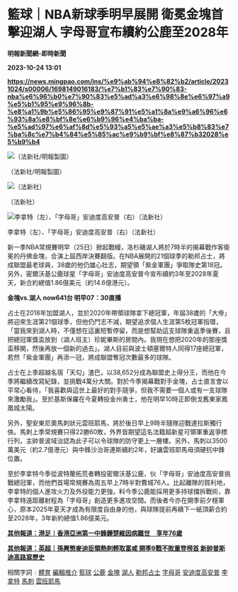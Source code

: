 # 籃球｜NBA新球季明早展開 衛冕金塊首擊迎湖人 字母哥宣布續約公鹿至2028年
**明報新聞網-即時新聞**

**2023-10-24 13:01**

**https://news.mingpao.com/ins/%e9%ab%94%e8%82%b2/article/20231024/s00006/1698149016183/%e7%b1%83%e7%90%83-nba%e6%96%b0%e7%90%83%e5%ad%a3%e6%98%8e%e6%97%a9%e5%b1%95%e9%96%8b-%e8%a1%9b%e5%86%95%e9%87%91%e5%a1%8a%e9%a6%96%e6%93%8a%e8%bf%8e%e6%b9%96%e4%ba%ba-%e5%ad%97%e6%af%8d%e5%93%a5%e5%ae%a3%e5%b8%83%e7%ba%8c%e7%b4%84%e5%85%ac%e9%b9%bf%e8%87%b32028%e5%b9%b4**

![（法新社/明報製圖）](https://fs.mingpao.com/ins/20231024/s00006/cff61275c12dcabf66af8d88d6963e7e.jpg)

（法新社/明報製圖）

![（法新社）](https://fs.mingpao.com/ins/20231024/s00006/cff9c5eba90619b5ef9e96428b8cfc01.jpg)

（法新社）

![李拿特（左）、「字母哥」安迪度高安普（右）（法新社）](https://fs.mingpao.com/ins/20231024/s00006/cff676badd9974e999ff0baf39b4f4c0.jpg)

李拿特（左）、「字母哥」安迪度高安普（右）（法新社）

新一季NBA常規賽明早（25日）掀起戰幔，洛杉磯湖人將於7時半的揭幕戰作客衛冕的丹佛金塊，合演上屆西岸決賽翻版。在NBA展開的21個球季的勒邦占士，將成聯盟最老球員，38歲的他仍雄心壯志，期望領「紫金軍團」爭取隊史第18冠。另外，密爾沃基公鹿球星「字母哥」安迪度高安普今宣布續約3年至2028年夏天，新合約總值1.86億美元（約14.6億港元）。

**金塊vs.湖人 now641台 明早07：30直播**

占士在2018年加盟湖人，並於2020年帶領球隊拿下總冠軍，年屆38歲的「大帝」將迎來生涯第21個球季，但他仍鬥志不減，期望追求個人生涯第5枚冠軍指環，「當我來到湖人時，不僅想在這裏短暫停留，而是想幫助這支球隊重返季後賽，且把總冠軍獎盃放到（湖人班主）珍妮畢斯的房間內。我現在想把2020年的那座獎盃移開，然後再放一個新的過去」。湖人目前與波士頓塞爾特人同得17座總冠軍，若然「紫金軍團」再添一冠，將成聯盟奪冠次數最多的球隊。

占士在上季超越名宿「天勾」渣巴，以38,652分成為聯盟史上得分王，而他在今季將繼續改寫紀錄，並挑戰4萬分大關。對於今季揭幕戰對手金塊，占士直言會以平常心看待，「我喜歡與這世上最好的對手競爭，但我不需要一個人或有一支球隊來激勵我」。至於基斯保羅在今夏轉投金州勇士，他在明早10時正即倒戈舊東家鳳凰城太陽。

另外，聖安東尼奧馬刺狀元雲班耶馬，將於後日早上9時半隨隊迎戰達拉斯獨行俠。馬刺上季常規賽只得22勝60敗，外界皆期望這名法籍超新星可領軍重返爭標行列，主帥普波域治認為此子可以令球隊的防守更上一層樓。另外，馬刺以3500萬美元（約2.7億港元）與中鋒沙治哥連斯續約2年，好讓雲班耶馬毋須硬抗中鋒位置。

至於李拿特今季從波特蘭拓荒者轉投密爾沃基公鹿，伙「字母哥」安迪度高安普挑戰總冠軍，而他們首場常規賽為周五早上7時半對費城76人。比起離隊的賀利地，李拿特的個人進攻火力及外投能力更強，料今季公鹿能採用更多持球擋拆戰術，靠李拿特遠距離射程為「字母哥」創造更多進攻空間。而後者今亦在開季前夕穩軍心，原本2025年夏天才成為有限度自由身的他，與球隊提前再續下一紙頂薪合約至2028年，3年新約總值1.86億美元。

**[其他報道：港足︱香港亞洲第一中鋒鍾楚維因病離世　享年76歲](https://news.mingpao.com/ins/%e9%ab%94%e8%82%b2/article/20231024/s00006/1698144765414/%e6%b8%af%e8%b6%b3-%e9%a6%99%e6%b8%af%e4%ba%9e%e6%b4%b2%e7%ac%ac%e4%b8%80%e4%b8%ad%e9%8b%92%e9%8d%be%e6%a5%9a%e7%b6%ad%e5%9b%a0%e7%97%85%e9%9b%a2%e4%b8%96-%e4%ba%ab%e5%b9%b476%e6%ad%b2)**

[**其他報道：英超｜孫興慜麥迪臣領熱刺輕取富咸 開季9戰不敗重登榜首 新帥普斯迪高路寫歷史**](https://news.mingpao.com/ins/%e9%ab%94%e8%82%b2/article/20231024/s00006/1698134540663/%e8%8b%b1%e8%b6%85-%e5%ad%ab%e8%88%88%e6%85%9c%e9%ba%a5%e8%bf%aa%e8%87%a3%e9%a0%98%e7%86%b1%e5%88%ba%e8%bc%95%e5%8f%96%e5%af%8c%e5%92%b8-%e9%96%8b%e5%ad%a39%e6%88%b0%e4%b8%8d%e6%95%97%e9%87%8d%e7%99%bb%e6%a6%9c%e9%a6%96-%e6%96%b0%e5%b8%a5%e6%99%ae%e6%96%af%e8%bf%aa%e9%ab%98%e8%b7%af%e5%af%ab%e6%ad%b7%e5%8f%b2)

相關字詞﹕[體育](https://news.mingpao.com/ins/%e9%ab%94%e8%82%b2/article/20231024/s00006/php/search2.php?pnssection=all&inssection=all&searchtype=A&keywords=%E9%AB%94%E8%82%B2) [編輯推介](https://news.mingpao.com/ins/%e9%ab%94%e8%82%b2/article/20231024/s00006/php/search2.php?pnssection=all&inssection=all&searchtype=A&keywords=%E7%B7%A8%E8%BC%AF%E6%8E%A8%E4%BB%8B) [籃球](https://news.mingpao.com/ins/%e9%ab%94%e8%82%b2/article/20231024/s00006/php/search2.php?pnssection=all&inssection=all&searchtype=A&keywords=%E7%B1%83%E7%90%83) [公鹿](https://news.mingpao.com/ins/%e9%ab%94%e8%82%b2/article/20231024/s00006/php/search2.php?pnssection=all&inssection=all&searchtype=A&keywords=%E5%85%AC%E9%B9%BF) [金塊](https://news.mingpao.com/ins/%e9%ab%94%e8%82%b2/article/20231024/s00006/php/search2.php?pnssection=all&inssection=all&searchtype=A&keywords=%E9%87%91%E5%A1%8A) [湖人](https://news.mingpao.com/ins/%e9%ab%94%e8%82%b2/article/20231024/s00006/php/search2.php?pnssection=all&inssection=all&searchtype=A&keywords=%E6%B9%96%E4%BA%BA) [勒邦占士](https://news.mingpao.com/ins/%e9%ab%94%e8%82%b2/article/20231024/s00006/php/search2.php?pnssection=all&inssection=all&searchtype=A&keywords=%E5%8B%92%E9%82%A6%E5%8D%A0%E5%A3%AB) [字母哥](https://news.mingpao.com/ins/%e9%ab%94%e8%82%b2/article/20231024/s00006/php/search2.php?pnssection=all&inssection=all&searchtype=A&keywords=%E5%AD%97%E6%AF%8D%E5%93%A5) [安迪度高安普](https://news.mingpao.com/ins/%e9%ab%94%e8%82%b2/article/20231024/s00006/php/search2.php?pnssection=all&inssection=all&searchtype=A&keywords=%E5%AE%89%E8%BF%AA%E5%BA%A6%E9%AB%98%E5%AE%89%E6%99%AE) [李拿特](https://news.mingpao.com/ins/%e9%ab%94%e8%82%b2/article/20231024/s00006/php/search2.php?pnssection=all&inssection=all&searchtype=A&keywords=%E6%9D%8E%E6%8B%BF%E7%89%B9) [馬刺](https://news.mingpao.com/ins/%e9%ab%94%e8%82%b2/article/20231024/s00006/php/search2.php?pnssection=all&inssection=all&searchtype=A&keywords=%E9%A6%AC%E5%88%BA) [雲班耶馬](https://news.mingpao.com/ins/%e9%ab%94%e8%82%b2/article/20231024/s00006/php/search2.php?pnssection=all&inssection=all&searchtype=A&keywords=%E9%9B%B2%E7%8F%AD%E8%80%B6%E9%A6%AC)